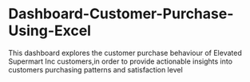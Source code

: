 # Dashboard-Customer-Purchase-Using-Excel
This dashboard explores the customer purchase behaviour of Elevated Supermart Inc customers,in order to provide actionable insights into customers purchasing patterns and satisfaction level
